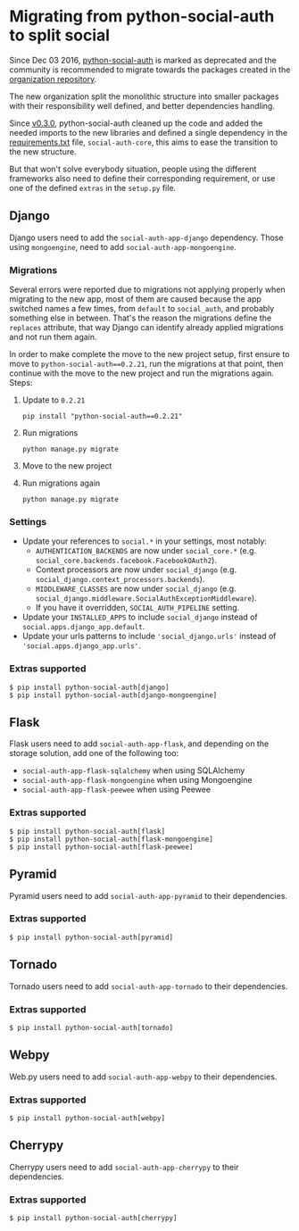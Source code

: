 # Migrating from python-social-auth to split social

Since Dec 03 2016, [python-social-auth](https://github.com/omab/python-social-auth)
is marked as deprecated and the community is recommended to migrate
towards the packages created in the [organization repository](https://github.com/python-social-auth/social-core).

The new organization split the monolithic structure into smaller
packages with their responsibility well defined, and better
dependencies handling.

Since [v0.3.0](https://github.com/omab/python-social-auth/tree/v0.3.0),
python-social-auth cleaned up the code and added the needed imports to
the new libraries and defined a single dependency in the [requirements.txt](https://github.com/omab/python-social-auth/blob/v0.3.0/requirements.txt)
file, `social-auth-core`, this aims to ease the transition to the new structure.

But that won't solve everybody situation, people using the different
frameworks also need to define their corresponding requirement, or use
one of the defined `extras` in the `setup.py` file.

## Django

Django users need to add the `social-auth-app-django`
dependency. Those using `mongoengine`, need to add
`social-auth-app-mongoengine`.

### Migrations

Several errors were reported due to migrations not applying properly
when migrating to the new app, most of them are caused because the app
switched names a few times, from `default` to `social_auth`, and
probably something else in between. That's the reason the migrations
define the `replaces` attribute, that way Django can identify already
applied migrations and not run them again.

In order to make complete the move to the new project setup, first
ensure to move to `python-social-auth==0.2.21`, run the migrations at
that point, then continue with the move to the new project and run the
migrations again. Steps:

1. Update to `0.2.21`
   ```
   pip install "python-social-auth==0.2.21"
   ```

2. Run migrations
   ```
   python manage.py migrate
   ```

3. Move to the new project

4. Run migrations again
   ```
   python manage.py migrate
   ```

### Settings

- Update your references to `social.*` in your settings, most notably:
  - `AUTHENTICATION_BACKENDS` are now under `social_core.*`
    (e.g. `social_core.backends.facebook.FacebookOAuth2`).
  - Context processors are now under `social_django`
    (e.g. `social_django.context_processors.backends`).
  - `MIDDLEWARE_CLASSES` are now under `social_django`
    (e.g. `social_django.middleware.SocialAuthExceptionMiddleware`).
  - If you have it overridden, `SOCIAL_AUTH_PIPELINE` setting.
- Update your `INSTALLED_APPS` to include `social_django` instead of
`social.apps.django_app.default`.
- Update your urls patterns to include `'social_django.urls'` instead of
  `'social.apps.django_app.urls'`.

### Extras supported

```
$ pip install python-social-auth[django]
$ pip install python-social-auth[django-mongoengine]
```

## Flask

Flask users need to add `social-auth-app-flask`, and depending on the
storage solution, add one of the following too:

  - `social-auth-app-flask-sqlalchemy` when using SQLAlchemy
  - `social-auth-app-flask-mongoengine` when using Mongoengine
  - `social-auth-app-flask-peewee` when using Peewee


### Extras supported

```
$ pip install python-social-auth[flask]
$ pip install python-social-auth[flask-mongoengine]
$ pip install python-social-auth[flask-peewee]
```

## Pyramid

Pyramid users need to add `social-auth-app-pyramid` to their dependencies.

### Extras supported

```
$ pip install python-social-auth[pyramid]
```

## Tornado

Tornado users need to add `social-auth-app-tornado` to their dependencies.

### Extras supported

```
$ pip install python-social-auth[tornado]
```


## Webpy

Web.py users need to add `social-auth-app-webpy` to their dependencies.

### Extras supported

```
$ pip install python-social-auth[webpy]
```


## Cherrypy

Cherrypy users need to add `social-auth-app-cherrypy` to their dependencies.

### Extras supported

```
$ pip install python-social-auth[cherrypy]
```
